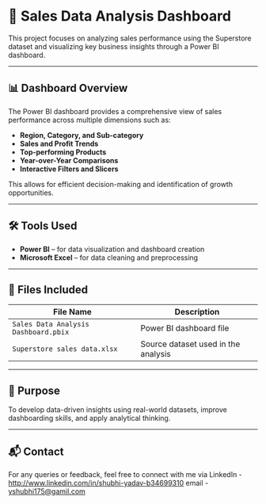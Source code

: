 # 🧠 Sales Data Analysis Dashboard 

This project focuses on analyzing sales performance using the Superstore dataset and visualizing key business insights through a Power BI dashboard.

---

## 📊 Dashboard Overview

The Power BI dashboard provides a comprehensive view of sales performance across multiple dimensions such as:

- **Region, Category, and Sub-category**
- **Sales and Profit Trends**
- **Top-performing Products**
- **Year-over-Year Comparisons**
- **Interactive Filters and Slicers**

This allows for efficient decision-making and identification of growth opportunities.

---

## 🛠 Tools Used

- **Power BI** – for data visualization and dashboard creation  
- **Microsoft Excel** – for data cleaning and preprocessing

---

## 📁 Files Included

| File Name                         | Description                            |
|----------------------------------|----------------------------------------|
| `Sales Data Analysis Dashboard.pbix` | Power BI dashboard file              |
| `Superstore sales data.xlsx`     | Source dataset used in the analysis    |

---

## 📌 Purpose

To develop data-driven insights using real-world datasets, improve dashboarding skills, and apply analytical thinking.

---

## 📬 Contact

For any queries or feedback, feel free to connect with me via LinkedIn - http://www.linkedin.com/in/shubhi-yadav-b34699310 
email - yshubhi175@gamil.com


